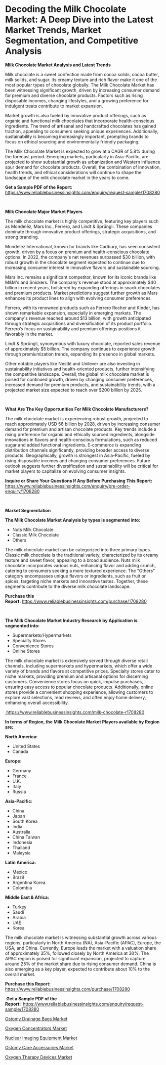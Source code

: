 <p><h1>Decoding the Milk Chocolate Market: A Deep Dive into the Latest Market Trends, Market Segmentation, and Competitive Analysis</h1></p><p><strong>Milk Chocolate Market Analysis and Latest Trends</strong></p>
<p><p>Milk chocolate is a sweet confection made from cocoa solids, cocoa butter, milk solids, and sugar. Its creamy texture and rich flavor make it one of the most popular types of chocolate globally. The Milk Chocolate Market has been witnessing significant growth, driven by increasing consumer demand for premium and diverse chocolate products. Factors such as rising disposable incomes, changing lifestyles, and a growing preference for indulgent treats contribute to market expansion.</p><p>Market growth is also fueled by innovative product offerings, such as organic and functional milk chocolates that incorporate health-conscious ingredients. The trend of artisanal and handcrafted chocolates has gained traction, appealing to consumers seeking unique experiences. Additionally, sustainability is becoming increasingly important, prompting brands to focus on ethical sourcing and environmentally friendly packaging.</p><p>The Milk Chocolate Market is expected to grow at a CAGR of 5.8% during the forecast period. Emerging markets, particularly in Asia-Pacific, are projected to show substantial growth as urbanization and Western influence spur demand for chocolate products. Overall, the combination of innovation, health trends, and ethical considerations will continue to shape the landscape of the milk chocolate market in the years to come.</p></p>
<p><strong>Get a Sample PDF of the Report:&nbsp;</strong> <a href="https://www.reliablebusinessinsights.com/enquiry/request-sample/1708280?utm_campaign=3547&utm_medium=2&utm_source=Github&utm_content=ia&utm_term=07042025&utm_id=milk-chocolate">https://www.reliablebusinessinsights.com/enquiry/request-sample/1708280</a></p>
<p>&nbsp;</p>
<p><strong>Milk Chocolate Major Market Players</strong></p>
<p><p>The milk chocolate market is highly competitive, featuring key players such as Mondelēz, Mars Inc., Ferrero, and Lindt & Sprüngli. These companies dominate through innovative product offerings, strategic acquisitions, and strong branding.</p><p>Mondelēz International, known for brands like Cadbury, has seen consistent growth, driven by a focus on premium and health-conscious chocolate options. In 2022, the company's net revenues surpassed $30 billion, with robust growth in the chocolate segment expected to continue due to increasing consumer interest in innovative flavors and sustainable sourcing.</p><p>Mars Inc. remains a significant competitor, known for its iconic brands like M&M's and Snickers. The company's revenue stood at approximately $40 billion in recent years, bolstered by expanding offerings in snack chocolates and premium products. Market predictions suggest further growth as Mars enhances its product lines to align with evolving consumer preferences.</p><p>Ferrero, with its renowned products such as Ferrero Rocher and Kinder, has shown remarkable expansion, especially in emerging markets. The company's revenue reached around $13 billion, with growth anticipated through strategic acquisitions and diversification of its product portfolio. Ferrero’s focus on sustainability and premium offerings positions it favorably in the market.</p><p>Lindt & Sprüngli, synonymous with luxury chocolate, reported sales revenue of approximately $5 billion. The company continues to experience growth through premiumization trends, expanding its presence in global markets.</p><p>Other notable players like Nestlé and Unilever are also investing in sustainability initiatives and health-oriented products, further intensifying the competitive landscape. Overall, the global milk chocolate market is poised for continued growth, driven by changing consumer preferences, increased demand for premium products, and sustainability trends, with a projected market size expected to reach over $200 billion by 2025.</p></p>
<p>&nbsp;</p>
<p><strong>What Are The Key Opportunities For Milk Chocolate Manufacturers?</strong></p>
<p><p>The milk chocolate market is experiencing robust growth, projected to reach approximately USD 56 billion by 2028, driven by increasing consumer demand for premium and artisan chocolate products. Key trends include a rising preference for organic and ethically sourced ingredients, alongside innovations in flavors and health-conscious formulations, such as reduced sugar and added functional ingredients. E-commerce is expanding distribution channels significantly, providing broader access to diverse products. Geographically, growth is strongest in Asia-Pacific, fueled by rising disposable incomes and changing consumer preferences. Future outlook suggests further diversification and sustainability will be critical for market players to capitalize on evolving consumer insights.</p></p>
<p><strong>Inquire or Share Your Questions If Any Before Purchasing This Report:</strong> <a href="https://www.reliablebusinessinsights.com/enquiry/pre-order-enquiry/1708280?utm_campaign=3547&utm_medium=2&utm_source=Github&utm_content=ia&utm_term=07042025&utm_id=milk-chocolate">https://www.reliablebusinessinsights.com/enquiry/pre-order-enquiry/1708280</a></p>
<p>&nbsp;</p>
<p><strong>Market Segmentation</strong></p>
<p><strong>The Milk Chocolate Market Analysis by types is segmented into:</strong></p>
<p><ul><li>Nuts Milk Chocolate</li><li>Classic Milk Chocolate</li><li>Others</li></ul></p>
<p><p>The milk chocolate market can be categorized into three primary types. Classic milk chocolate is the traditional variety, characterized by its creamy texture and sweet flavor, appealing to a broad audience. Nuts milk chocolate incorporates various nuts, enhancing flavor and adding crunch, catering to consumers seeking a more textured experience. The "Others" category encompasses unique flavors or ingredients, such as fruit or spices, targeting niche markets and innovative tastes. Together, these segments contribute to the diverse milk chocolate landscape.</p></p>
<p><strong>Purchase this Report:&nbsp;</strong><a href="https://www.reliablebusinessinsights.com/purchase/1708280?utm_campaign=3547&utm_medium=2&utm_source=Github&utm_content=ia&utm_term=07042025&utm_id=milk-chocolate">https://www.reliablebusinessinsights.com/purchase/1708280</a></p>
<p>&nbsp;</p>
<p><strong>The Milk Chocolate Market Industry Research by Application is segmented into:</strong></p>
<p><ul><li>Supermarkets/Hypermarkets</li><li>Specialty Stores</li><li>Convenience Stores</li><li>Online Stores</li></ul></p>
<p><p>The milk chocolate market is extensively served through diverse retail channels, including supermarkets and hypermarkets, which offer a wide variety of brands and flavors at competitive prices. Specialty stores cater to niche markets, providing premium and artisanal options for discerning customers. Convenience stores focus on quick, impulse purchases, ensuring easy access to popular chocolate products. Additionally, online stores provide a convenient shopping experience, allowing customers to explore vast selections, read reviews, and often enjoy home delivery, enhancing overall accessibility.</p></p>
<p><a href="https://www.reliablebusinessinsights.com/milk-chocolate-r1708280?utm_campaign=3547&utm_medium=2&utm_source=Github&utm_content=ia&utm_term=07042025&utm_id=milk-chocolate">&nbsp;https://www.reliablebusinessinsights.com/milk-chocolate-r1708280</a></p>
<p><strong>In terms of Region, the Milk Chocolate Market Players available by Region are:</strong></p>
<p>
    <p> <strong> North America: </strong>
        <ul>
            <li>United States</li>
            <li>Canada</li>
        </ul>
        </p> 
    <p> <strong> Europe: </strong>
        <ul>
            <li>Germany</li>
            <li>France</li>
            <li>U.K.</li>
            <li>Italy</li>
            <li>Russia</li>
        </ul>
        </p> 
    <p> <strong> Asia-Pacific: </strong>
        <ul>
            <li>China</li>
            <li>Japan</li>
            <li>South Korea</li>
            <li>India</li>
            <li>Australia</li>
            <li>China Taiwan</li>
            <li>Indonesia</li>
            <li>Thailand</li>
            <li>Malaysia</li>
        </ul>
        </p> 
    <p> <strong> Latin America: </strong>
        <ul>
            <li>Mexico</li>
            <li>Brazil</li>
            <li>Argentina Korea</li>
            <li>Colombia</li>
        </ul>
        </p> 
    <p> <strong> Middle East & Africa: </strong>
        <ul>
            <li>Turkey</li>
            <li>Saudi</li>
            <li>Arabia</li>
            <li>UAE</li>
            <li>Korea</li>
        </ul>
    </p>
    </p>
<p><p>The milk chocolate market is witnessing substantial growth across various regions, particularly in North America (NA), Asia-Pacific (APAC), Europe, the USA, and China. Currently, Europe leads the market with a valuation share of approximately 35%, followed closely by North America at 30%. The APAC region is poised for significant expansion, projected to capture around 25% of the market share due to rising consumer demand. China is also emerging as a key player, expected to contribute about 10% to the overall market.</p></p>
<p><strong>Purchase this Report: </strong><a href="https://www.reliablebusinessinsights.com/purchase/1708280?utm_campaign=3547&utm_medium=2&utm_source=Github&utm_content=ia&utm_term=07042025&utm_id=milk-chocolate">https://www.reliablebusinessinsights.com/purchase/1708280</a></p>
<p>&nbsp;<strong>Get a Sample PDF of the Report:&nbsp;&nbsp;</strong><a href="https://www.reliablebusinessinsights.com/enquiry/request-sample/1708280?utm_campaign=3547&utm_medium=2&utm_source=Github&utm_content=ia&utm_term=07042025&utm_id=milk-chocolate">https://www.reliablebusinessinsights.com/enquiry/request-sample/1708280</a></p>
<p><strong></strong></p>
<p><p><a href="https://www.linkedin.com/pulse/ostomy-drainage-bags-market-booms-73-growth-rate-2032-heu0c?utm_campaign=3547&utm_medium=2&utm_source=Github&utm_content=ia&utm_term=07042025&utm_id=milk-chocolate">Ostomy Drainage Bags Market</a></p><p><a href="https://www.linkedin.com/pulse/oxygen-concentrators-market-progressan-anticipated-compound-7kpec?utm_campaign=3547&utm_medium=2&utm_source=Github&utm_content=ia&utm_term=07042025&utm_id=milk-chocolate">Oxygen Concentrators Market</a></p><p><a href="https://www.linkedin.com/pulse/positive-growth-trajectory-nuclear-imaging-equipment-market-ncdre?utm_campaign=3547&utm_medium=2&utm_source=Github&utm_content=ia&utm_term=07042025&utm_id=milk-chocolate">Nuclear Imaging Equipment Market</a></p><p><a href="https://www.linkedin.com/pulse/sales-projections-analysis-ostomy-care-accessories-market-c3lhc?utm_campaign=3547&utm_medium=2&utm_source=Github&utm_content=ia&utm_term=07042025&utm_id=milk-chocolate">Ostomy Care Accessories Market</a></p><p><a href="https://www.linkedin.com/pulse/comprehensive-oxygen-therapy-devices-market-report-360-degree-zcsyf?utm_campaign=3547&utm_medium=2&utm_source=Github&utm_content=ia&utm_term=07042025&utm_id=milk-chocolate">Oxygen Therapy Devices Market</a></p></p>